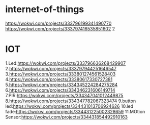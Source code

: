 # internet-of-things
https://wokwi.com/projects/333796199341490770
https://wokwi.com/projects/333797416535851602
2
# IOT
1.Led:https://wokwi.com/projects/333796636268429907
2.https://wokwi.com/projects/333797944251646547
3.https://wokwi.com/projects/333801274561528403
4.https://wokwi.com/projects/33380617330727381
5.https://wokwi.com/projects/334345224284275284
6.https://wokwi.com/projects/334346231606149714
7.PIR:https://wokwi.com/projects/334347041012449875
8.https://wokwi.com/projects/334347782067323474
9.button led:https://wokwi.com/projects/334431013706924626
10.led fade:https://wokwi.com/projects/334431225002328659
11.MOtion Sensor:https://wokwi.com/projects/334431854492910163
